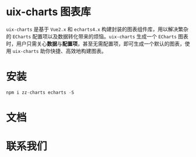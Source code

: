 # uix-charts 图表库

`uix-charts` 是基于 `Vue2.x` 和 `echarts4.x` 构建封装的图表组件库，用以解决繁杂的 `ECharts` 配置项以及数据转化带来的烦恼。`uix-charts` 生成一个 `ECharts` 图表时，用户只需关心**数据**与**配置项**，甚至无需配置项，即可生成一个默认的图表，使用 `uix-charts` 助你快捷、高效地构建图表。

# 安装

```JavaScript
npm i zz-charts echarts -S
```

# 文档



# 联系我们
